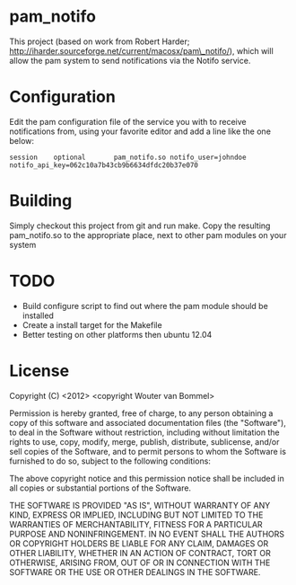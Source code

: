 pam\_notifo
==========
 
This project (based on work from Robert Harder; http://iharder.sourceforge.net/current/macosx/pam\_notifo/), which will allow the pam system to send notifications via the Notifo service.
 
Configuration
=============
Edit the pam configuration file of the service you with to receive notifications from, using your favorite editor and add a line like the one below:

    session    optional       pam_notifo.so notifo_user=johndoe notifo_api_key=062c10a7b43cb9b6634dfdc20b37e070
 
Building
========
Simply checkout this project from git and run make. Copy the resulting pam\_notifo.so to the appropriate place, next to other pam modules on your system
 
TODO
====
* Build configure script to find out where the pam module should be installed
* Create a install target for the Makefile
* Better testing on other platforms then ubuntu 12.04
  
License
=======
Copyright (C) \<2012\> \<copyright Wouter van Bommel\>

Permission is hereby granted, free of charge, to any person obtaining a copy of this software and associated documentation files (the "Software"), to deal in the Software without restriction, including without limitation the rights to use, copy, modify, merge, publish, distribute, sublicense, and/or sell copies of the Software, and to permit persons to whom the Software is furnished to do so, subject to the following conditions:

The above copyright notice and this permission notice shall be included in all copies or substantial portions of the Software.

THE SOFTWARE IS PROVIDED "AS IS", WITHOUT WARRANTY OF ANY KIND, EXPRESS OR IMPLIED, INCLUDING BUT NOT LIMITED TO THE WARRANTIES OF MERCHANTABILITY, FITNESS FOR A PARTICULAR PURPOSE AND NONINFRINGEMENT. IN NO EVENT SHALL THE AUTHORS OR COPYRIGHT HOLDERS BE LIABLE FOR ANY CLAIM, DAMAGES OR OTHER LIABILITY, WHETHER IN AN ACTION OF CONTRACT, TORT OR OTHERWISE, ARISING FROM, OUT OF OR IN CONNECTION WITH THE SOFTWARE OR THE USE OR OTHER DEALINGS IN THE SOFTWARE.
